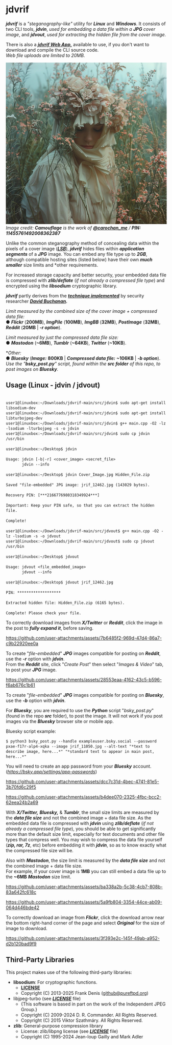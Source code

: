 # jdvrif

***jdvrif*** is a *"steganography-like"* utility for ***Linux*** and ***Windows***. It consists of two CLI tools, ***jdvin***, *used for embedding a data file within a ***JPG*** cover image*, and ***jdvout***, *used for extracting the hidden file from the cover image.*  

There is also a [***jdvrif Web App,***](https://cleasbycode.co.uk/jdvrif/index/) available to use, if you don't want to download and compile the CLI source code.  
*Web file uploads are limited to 20MB.*    

![Demo Image](https://github.com/CleasbyCode/jdvrif/blob/main/demo_image/jrif_60228.jpg)  
*Image credit: **Camouflage** is the work of [***@carochan_me***](https://x.com/carochan_me) / ***PIN: 11455761492008362387****

Unlike the common steganography method of concealing data within the pixels of a cover image ([***LSB***](https://ctf101.org/forensics/what-is-stegonagraphy/)), ***jdvrif*** hides files within ***application segments*** of a ***JPG*** image. You can embed any file type up to ***2GB***, although compatible hosting sites (listed below) have their own ***much smaller*** size limits and *other requirements.  

For increased storage capacity and better security, your embedded data file is compressed with ***zlib/deflate*** (*if not already a compressed file type*) and encrypted using the ***libsodium*** cryptographic library.  

***jdvrif*** partly derives from the ***[technique implemented](https://www.vice.com/en/article/bj4wxm/tiny-picture-twitter-complete-works-of-shakespeare-steganography)*** by security researcher ***[David Buchanan](https://www.da.vidbuchanan.co.uk/).*** 

*Limit measured by the combined size of the cover image + compressed data file:*  
● ***Flickr*** (**200MB**), ***ImgPile*** (**100MB**), ***ImgBB*** (**32MB**), ***PostImage*** (**32MB**), ***Reddit*** (**20MB** | ***-r option***).  

*Limit measured by just the compressed data file size:*  
● ***Mastodon*** (**~6MB**), ***Tumblr*** (**~64KB**), ***Twitter*** (**~10KB**).  

**Other:*  
● ***Bluesky*** (***Image:*** **800KB** | ***Compressed data file:*** **~106KB** | ***-b option***).  
*Use the "***bsky_post.py***" script, found within the ***src folder*** of this repo, to post images on ***Bluesky***.*
  
## Usage (Linux - jdvin / jdvout)

```console

user1@linuxbox:~/Downloads/jdvrif-main/src/jdvin$ sudo apt-get install libsodium-dev
user1@linuxbox:~/Downloads/jdvrif-main/src/jdvin$ sudo apt-get install libturbojpeg-dev
user1@linuxbox:~/Downloads/jdvrif-main/src/jdvin$ g++ main.cpp -O2 -lz -lsodium -lturbojpeg -s -o jdvin
user1@linuxbox:~/Downloads/jdvrif-main/src/jdvin$ sudo cp jdvin /usr/bin

user1@linuxbox:~/Desktop$ jdvin 

Usage: jdvin [-b|-r] <cover_image> <secret_file>  
       jdvin --info

user1@linuxbox:~/Desktop$ jdvin Cover_Image.jpg Hidden_File.zip
  
Saved "file-embedded" JPG image: jrif_12462.jpg (143029 bytes).

Recovery PIN: [***2166776980318349924***]

Important: Keep your PIN safe, so that you can extract the hidden file.

Complete!

user1@linuxbox:~/Downloads/jdvrif-main/src/jdvout$ g++ main.cpp -O2 -lz -lsodium -s -o jdvout
user1@linuxbox:~/Downloads/jdvrif-main/src/jdvout$ sudo cp jdvout /usr/bin

user1@linuxbox:~/Desktop$ jdvout

Usage: jdvout <file_embedded_image>
       jdvout --info
        
user1@linuxbox:~/Desktop$ jdvout jrif_12462.jpg

PIN: *******************

Extracted hidden file: Hidden_File.zip (6165 bytes).

Complete! Please check your file.

```
To correctly download images from ***X/Twitter*** or ***Reddit***, click the image in the post to ***fully expand it***, before saving.  

https://github.com/user-attachments/assets/7b6485f2-969d-47d4-86a7-c9b22920ee0a

To create "*file-embedded*" ***JPG*** images compatible for posting on ***Reddit***, use the ***-r*** option with ***jdvin***.  
From the ***Reddit*** site, click "*Create Post*" then select "*Images & Video*" tab, to post your ***JPG*** image.  

https://github.com/user-attachments/assets/28553eaa-4162-43c5-b596-f6ab676c1b61

To create "*file-embedded*" ***JPG*** images compatible for posting on ***Bluesky***, use the ***-b*** option with ***jdvin***.

For ***Bluesky***, you are required to use the ***Python*** script "*bsky_post.py*" (found in the repo ***src*** folder), to post the image.
It will not work if you post images via the ***Bluesky*** browser site or mobile app.

Bluesky script example:
```console
$ python3 bsky_post.py --handle exampleuser.bsky.social --password pxae-f17r-alp4-xqka --image jrif_11050.jpg --alt-text "*text to describe image, here...*" "*standard text to appear in main post, here...*"
```
You will need to create an app password from your ***Bluesky*** account. (*https://bsky.app/settings/app-passwords*)

https://github.com/user-attachments/assets/dcc7c31d-4bec-4741-81e5-3b70fd6c29f5

https://github.com/user-attachments/assets/b4dee070-2325-4fbc-bcc2-62eea24b2a69

With ***X/Twitter,*** ***Bluesky,*** & ***Tumblr***, the small size limits are measured by the ***data file size*** and not the combined image + data file size.
As the embedded data file is compressed with ***jdvin*** using ***zlib/deflate*** (*if not already a compressed file type*), you should be able to get significantly more than the default size limit, especially for text documents and other file types that compress well. You may wish to compress the data file yourself (***zip, rar, 7z***, etc) before embedding it with ***jdvin***, so as to know exactly what the compressed file size will be.

Also with ***Mastodon***, the size limit is measured by the ***data file size*** and not the combined image + data file size.  
For example, if your cover image is **1MB** you can still embed a data file up to the **~6MB** ***Mastodon*** size limit.

https://github.com/user-attachments/assets/ba338a2b-5c38-4cb7-808b-83a642fc618c

https://github.com/user-attachments/assets/5a9fb804-3354-44ce-ab09-064d446bde42

To correctly download an image from ***Flickr***, click the download arrow near the bottom right-hand corner of the page and select ***Original*** for the size of image to download.

https://github.com/user-attachments/assets/3f393e2c-145f-49ab-a952-d2b120bad9f9

## Third-Party Libraries

This project makes use of the following third-party libraries:

- **libsodium**: For cryptographic functions.
  - [**LICENSE**](https://github.com/jedisct1/libsodium/blob/master/LICENSE)
  - Copyright (C) 2013-2025 Frank Denis (github@pureftpd.org)
- libjpeg-turbo (see [***LICENSE***](https://github.com/libjpeg-turbo/libjpeg-turbo/blob/main/LICENSE.md) file)  
  - {This software is based in part on the work of the Independent JPEG Group.}
  - Copyright (C) 2009-2024 D. R. Commander. All Rights Reserved.
  - Copyright (C) 2015 Viktor Szathmáry. All Rights Reserved.
- **zlib**: General-purpose compression library
  - License: zlib/libpng license (see [***LICENSE***](https://github.com/madler/zlib/blob/develop/LICENSE) file)
  - Copyright (C) 1995-2024 Jean-loup Gailly and Mark Adler
    
##
